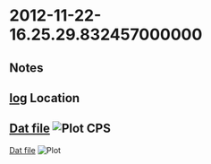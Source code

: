 2012-11-22-16.25.29.832457000000
==========

Notes
-----

[log](log)
Location
---------
[Dat file](Location.dat)
![Plot](Location.png)
CPS
---------
[Dat file](CPS.dat)
![Plot](CPS.png)
